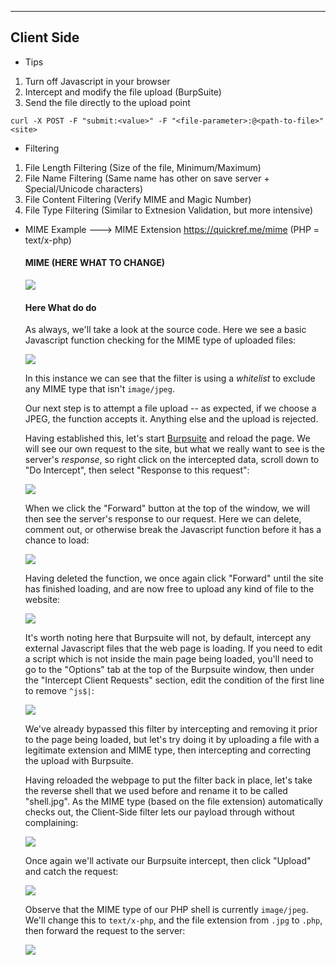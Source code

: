 --- ---

<h2>Client Side</h2>

- Tips
1.  Turn off Javascript in your browser
2.  Intercept and modify the file upload (BurpSuite)
3.  Send the file directly to the upload point
```Terminal
curl -X POST -F "submit:<value>" -F "<file-parameter>:@<path-to-file>" <site>
```

- Filtering
1. File Length Filtering (Size of the file, Minimum/Maximum)
2. File Name Filtering (Same name has other on save server + Special/Unicode characters)
3. File Content Filtering (Verify MIME and Magic Number)
4. File Type Filtering (Similar to Extnesion Validation, but more intensive)


- MIME Example ---> MIME Extension https://quickref.me/mime (PHP = text/x-php)

	<h4>MIME (HERE WHAT TO CHANGE)</h4>
	
	![](https://i.imgur.com/uptWRKW.png)   

	<h4>Here What do do</h4>
	As always, we'll take a look at the source code. Here we see a basic Javascript function checking for the MIME type of uploaded files:

	![](https://i.imgur.com/TrI5jQD.png)
	
	In this instance we can see that the filter is using a _whitelist_ to exclude any MIME type that isn't `image/jpeg`.  

	Our next step is to attempt a file upload -- as expected, if we choose a JPEG, the function accepts it. Anything else and the upload is rejected.

	Having established this, let's start [Burpsuite](https://blog.tryhackme.com/setting-up-burp/) and reload the page. We will see our own request to the site, but what we really want to see is the server's _response_, so right click on the intercepted data, scroll down to "Do Intercept", then select "Response to this request":

	![](https://i.imgur.com/T0RjAry.png)

	When we click the "Forward" button at the top of the window, we will then see the server's response to our request. Here we can delete, comment out, or otherwise break the Javascript function before it has a chance to load:  

	![](https://i.imgur.com/ACgWLpH.png)

	Having deleted the function, we once again click "Forward" until the site has finished loading, and are now free to upload any kind of file to the website:

	![](https://i.imgur.com/5cyqjqa.png)

	It's worth noting here that Burpsuite will not, by default, intercept any external Javascript files that the web page is loading. If you need to edit a script which is not inside the main page being loaded, you'll need to go to the "Options" tab at the top of the Burpsuite window, then under the "Intercept Client Requests" section, edit the condition of the first line to remove `^js$|`:

	![](https://i.imgur.com/95hi6pX.png)  

	We've already bypassed this filter by intercepting and removing it prior to the page being loaded, but let's try doing it by uploading a file with a legitimate extension and MIME type, then intercepting and correcting the upload with Burpsuite.

	Having reloaded the webpage to put the filter back in place, let's take the reverse shell that we used before and rename it to be called "shell.jpg". As the MIME type (based on the file extension) automatically checks out, the Client-Side filter lets our payload through without complaining:

	![](https://i.imgur.com/WNpruFM.png)

	Once again we'll activate our Burpsuite intercept, then click "Upload" and catch the request:

	![](https://i.imgur.com/h2164Li.png)

	Observe that the MIME type of our PHP shell is currently `image/jpeg`. We'll change this to `text/x-php`, and the file extension from `.jpg` to `.php`, then forward the request to the server:

	![](https://i.imgur.com/sqmwssT.png)

